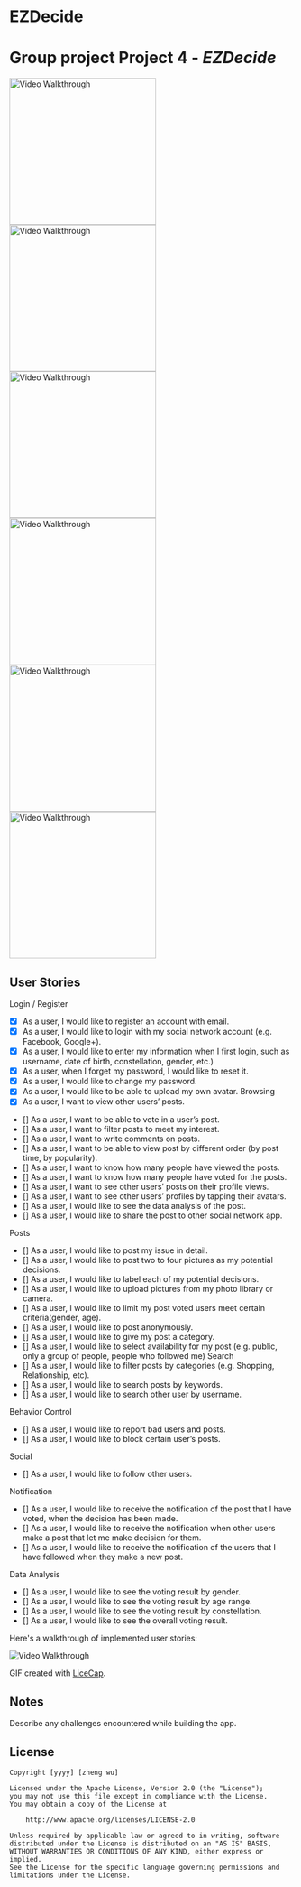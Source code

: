 # EZDecide
# Group project Project 4 - *EZDecide*

<img src='Screen Shot 2017-03-09 at 9.57.05 PM.png' title='Video Walkthrough' width='260' alt='Video Walkthrough' />
<img src='Screen Shot 2017-03-09 at 9.57.10 PM.png' title='Video Walkthrough' width='260' alt='Video Walkthrough' />
<img src='17198523_897484313687384_305608715_n.png' title='Video Walkthrough' width='260' alt='Video Walkthrough' />
<img src='17203695_897484280354054_1036506180_n.png' title='Video Walkthrough' width='260' alt='Video Walkthrough' />
<img src='Screen Shot 2017-03-09 at 9.56.44 PM.png' title='Video Walkthrough' width='260' alt='Video Walkthrough' />
<img src='Screen Shot 2017-03-09 at 9.56.57 PM.png' title='Video Walkthrough' width='260' alt='Video Walkthrough' />

## User Stories

Login / Register
- [x] As a user, I would like to register an account with email.
- [x] As a user, I would like to login with my social network account (e.g. Facebook, Google+).
- [x] As a user, I would like to enter my information when I first login, such as username, date of birth, constellation, gender, etc.)
- [x] As a user, when I forget my password, I would like to reset it.
- [x] As a user, I would like to change my password. 
- [x] As a user, I would like to be able to upload my own avatar. 
Browsing
- [x] As a user, I want to view other users’ posts. 
- [] As a user, I want to be able to vote in a user’s post. 
- [] As a user, I want to filter posts to meet my interest. 
- [] As a user, I want to write comments on posts.
- [] As a user, I want to be able to view post by different order (by post time, by popularity).
- [] As a user, I want to know how many people have viewed the posts. 
- [] As a user, I want to know how many people have voted for the posts.
- [] As a user, I want to see other users’ posts on their profile views.
- [] As a user, I want to see other users’ profiles by tapping their avatars.
- [] As a user, I would like to see the data analysis of the post.
- [] As a user, I would like to share the post to other social network app.

Posts
- [] As a user, I would like to post my issue in detail.
- [] As a user, I would like to post two to four pictures as my potential decisions.
- [] As a user, I would like to label each of my potential decisions.
- [] As a user, I would like to upload pictures from my photo library or camera.
- [] As a user, I would like to limit my post voted users meet certain criteria(gender, age).
- [] As a user, I would like to post anonymously.
- [] As a user, I would like to give my post a category.
- [] As a user, I would like to select availability for my post (e.g. public, only a group of people, people who followed me)
Search
- [] As a user, I would like to filter posts by categories (e.g. Shopping, Relationship, etc). 
- [] As a user, I would like to search posts by keywords.
- [] As a user, I would like to search other user by username.

Behavior Control
- [] As a user, I would like to report bad users and posts.
- [] As a user, I would like to block certain user’s posts.

Social
- [] As a user, I would like to follow other users.

Notification
- [] As a user, I would like to receive the notification of the post that I have voted, when the decision has been made.
- [] As a user, I would like to receive the notification when other users make a post that let me make decision for them. 
- [] As a user, I would like to receive the notification of the users that I have followed when they make a new post.

Data Analysis
- [] As a user, I would like to see the voting result by gender.
- [] As a user, I would like to see the voting result by age range.
- [] As a user, I would like to see the voting result by constellation.
- [] As a user, I would like to see the overall voting result.


Here's a walkthrough of implemented user stories:

<img src='' title='Video Walkthrough' width='' alt='Video Walkthrough' />

GIF created with [LiceCap](http://www.cockos.com/licecap/).

## Notes

Describe any challenges encountered while building the app.

## License

    Copyright [yyyy] [zheng wu]

    Licensed under the Apache License, Version 2.0 (the "License");
    you may not use this file except in compliance with the License.
    You may obtain a copy of the License at

        http://www.apache.org/licenses/LICENSE-2.0

    Unless required by applicable law or agreed to in writing, software
    distributed under the License is distributed on an "AS IS" BASIS,
    WITHOUT WARRANTIES OR CONDITIONS OF ANY KIND, either express or implied.
    See the License for the specific language governing permissions and
    limitations under the License.
